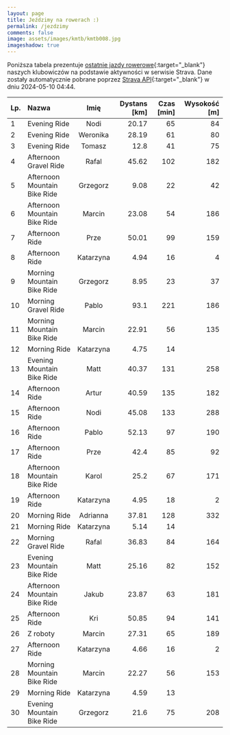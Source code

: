```yaml
---
layout: page
title: Jeździmy na rowerach :)
permalink: /jezdzimy
comments: false
image: assets/images/kmtb/kmtb008.jpg
imageshadow: true
---
```


Poniższa tabela prezentuje [ostatnie jazdy rowerowe](https://www.strava.com/clubs/336381){:target="_blank"} naszych klubowiczów na podstawie aktywności w serwisie Strava. Dane zostały automatycznie pobrane poprzez [Strava API](https://developers.strava.com/docs/reference/#api-Clubs-getClubActivitiesById){:target="_blank"} w dniu 2024-05-10 04:44.

Lp. | Nazwa | Imię | Dystans [km] | Czas [min] | Wysokość [m]
:--- | :--- | :---: | ---: | ---: | ---:
1|Evening Ride|Nodi|20.17|65|84
2|Evening Ride|Weronika|28.19|61|80
3|Evening Ride|Tomasz|12.8|41|75
4|Afternoon Gravel Ride|Rafal|45.62|102|182
5|Afternoon Mountain Bike Ride|Grzegorz|9.08|22|42
6|Afternoon Mountain Bike Ride|Marcin|23.08|54|186
7|Afternoon Ride|Prze|50.01|99|159
8|Afternoon Ride|Katarzyna|4.94|16|4
9|Morning Mountain Bike Ride|Grzegorz|8.95|23|37
10|Morning Gravel Ride|Pablo|93.1|221|186
11|Morning Mountain Bike Ride|Marcin|22.91|56|135
12|Morning Ride|Katarzyna|4.75|14|
13|Evening Mountain Bike Ride|Matt|40.37|131|258
14|Afternoon Ride|Artur|40.59|135|182
15|Afternoon Ride|Nodi|45.08|133|288
16|Afternoon Ride|Pablo|52.13|97|190
17|Afternoon Ride|Prze|42.4|85|92
18|Afternoon Mountain Bike Ride|Karol|25.2|67|171
19|Afternoon Ride|Katarzyna|4.95|18|2
20|Morning Ride|Adrianna|37.81|128|332
21|Morning Ride|Katarzyna|5.14|14|
22|Morning Gravel Ride|Rafal|36.83|84|164
23|Evening Mountain Bike Ride|Matt|25.16|82|152
24|Afternoon Mountain Bike Ride|Jakub|23.87|63|181
25|Afternoon Ride|Kri|50.85|94|141
26|Z roboty|Marcin|27.31|65|189
27|Afternoon Ride|Katarzyna|4.66|16|2
28|Morning Mountain Bike Ride|Marcin|22.27|56|153
29|Morning Ride|Katarzyna|4.59|13|
30|Evening Mountain Bike Ride|Grzegorz|21.6|75|208
